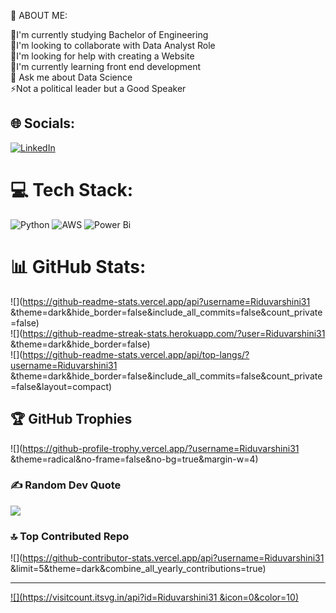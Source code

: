 💫 ABOUT ME:

🔭I'm currently studying Bachelor of Engineering <br>👯I'm looking to collaborate with Data Analyst Role <br>🤝I'm looking for help with creating a Website <br>🌱I'm currently learning front end development <br>💬 Ask me about Data Science <br>⚡Not a political leader but a Good Speaker <br>


## 🌐 Socials:
[![LinkedIn](https://img.shields.io/badge/LinkedIn-%230077B5.svg?logo=linkedin&logoColor=white)](https://linkedin.com/in/Riduvarshini31 ) 

# 💻 Tech Stack:
![Python](https://img.shields.io/badge/python-3670A0?style=for-the-badge&logo=python&logoColor=ffdd54) ![AWS](https://img.shields.io/badge/AWS-%23FF9900.svg?style=for-the-badge&logo=amazon-aws&logoColor=white) ![Power Bi](https://img.shields.io/badge/power_bi-F2C811?style=for-the-badge&logo=powerbi&logoColor=black)
# 📊 GitHub Stats:
![](https://github-readme-stats.vercel.app/api?username=Riduvarshini31 &theme=dark&hide_border=false&include_all_commits=false&count_private=false)<br/>
![](https://github-readme-streak-stats.herokuapp.com/?user=Riduvarshini31 &theme=dark&hide_border=false)<br/>
![](https://github-readme-stats.vercel.app/api/top-langs/?username=Riduvarshini31 &theme=dark&hide_border=false&include_all_commits=false&count_private=false&layout=compact)

## 🏆 GitHub Trophies
![](https://github-profile-trophy.vercel.app/?username=Riduvarshini31 &theme=radical&no-frame=false&no-bg=true&margin-w=4)

### ✍️ Random Dev Quote
![](https://quotes-github-readme.vercel.app/api?type=horizontal&theme=radical)

### 🔝 Top Contributed Repo
![](https://github-contributor-stats.vercel.app/api?username=Riduvarshini31 &limit=5&theme=dark&combine_all_yearly_contributions=true)

---
[![](https://visitcount.itsvg.in/api?id=Riduvarshini31 &icon=0&color=10)](https://visitcount.itsvg.in)

<!-- Proudly created with GPRM ( https://gprm.itsvg.in ) -->
